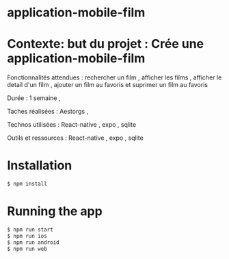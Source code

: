 # application-mobile-film

# Contexte: but du projet : Crée une application-mobile-film

Fonctionnalités attendues : rechercher un film , afficher les films , afficher le detail d'un film , ajouter un film au favoris et suprimer un film au favoris

Durée : 1 semaine ,

Taches réalisées : Aestorgs ,

Technos utilisées : React-native , expo , sqlite

Outils et ressources : React-native , expo , sqlite

# Installation

```bash
$ npm install
```

# Running the app

```bash
$ npm run start
$ npm run ios
$ npm run android
$ npm run web
```
